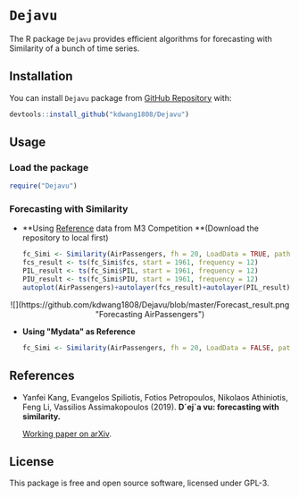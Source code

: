 `Dejavu`
========

The R package ``Dejavu`` provides  efficient algorithms for forecasting with Similarity of a bunch of time series.

Installation
------------

You can install  `Dejavu` package from [GitHub Repository](https://github.com/kdwang1808/Dejavu) with:

``` r
devtools::install_github("kdwang1808/Dejavu")
```

Usage
-----

### Load the package

``` r
require("Dejavu")
```

### Forecasting with Similarity

* **Using [Reference](https://github.com/kdwang1808/Reference) data from M3 Competition **(Download the repository to local first)

  ```R
  fc_Simi <- Similarity(AirPassengers, fh = 20, LoadData = TRUE, path = NULL)
  fcs_result <- ts(fc_Simi$fcs, start = 1961, frequency = 12)
  PIL_result <- ts(fc_Simi$PIL, start = 1961, frequency = 12)
  PIU_result <- ts(fc_Simi$PIU, start = 1961, frequency = 12)
  autoplot(AirPassengers)+autolayer(fcs_result)+autolayer(PIL_result)+autolayer(PIU_result)
  ```

<center><p>![](https://github.com/kdwang1808/Dejavu/blob/master/Forecast_result.png "Forecasting AirPassengers")</p></center>


* **Using "Mydata" as Reference**

  ```R
  fc_Simi <- Similarity(AirPassengers, fh = 20, LoadData = FALSE, path = "Mydata")
  ```

  


References
----------

- Yanfei Kang, Evangelos Spiliotis, Fotios Petropoulos, Nikolaos Athiniotis, Feng Li, Vassilios
  Assimakopoulos (2019). **D´ej\`a vu: forecasting with similarity.** 

  [Working paper on arXiv](https://arxiv.org/abs/1909.00221).


License
-------
This package is free and open source software, licensed under GPL-3.
